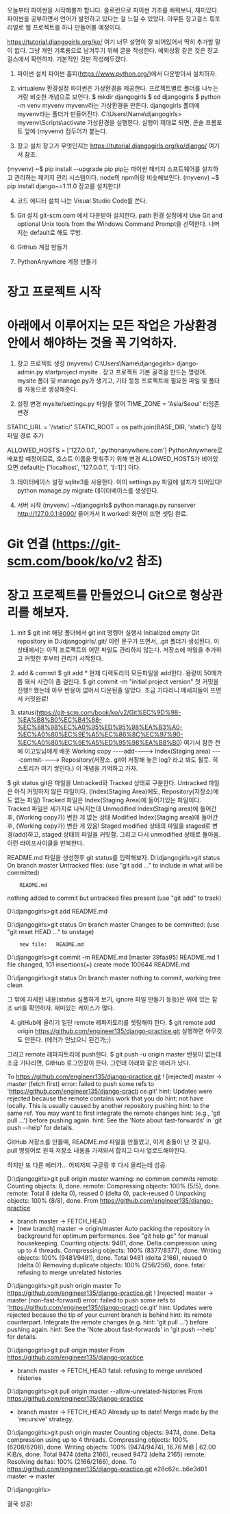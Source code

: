 오늘부터 파이썬을 시작해볼까 합니다.
솔로런으로 파이썬 기초를 배워보니, 재미있다.
파이썬을 공부하면서 언어가 발전하고 있다는 걸 느낄 수 있었다.
아무튼 장고걸스 튜토리얼로 웹 프로젝트를 하나 만들어볼 예정이다.

https://tutorial.djangogirls.org/ko/
여기 너무 설명이 잘 되어있어서 딱히 추가할 말이 없다.
그냥 개인 기록용으로 남겨두기 위해 글을 작성한다.
예외상황 같은 것은 장고걸스에서 확인하자. 
기본적인 것만 작성해두겠다.


1. 파이썬 설치
파이썬 홈피(https://www.python.org/)에서 다운받아서 설치하자. 

2. virtualenv 환경설정
파이썬은 가상환경을 제공한다. 프로젝트별로 폴더를 나누는 거랑 비슷한 개념으로 보인다.
$ mkdir djangogirls
$ cd djangogirls
$ python -m venv myvenv
myvenv라는 가상환경을 만든다. djangogirls 폴더에 myvenv라는 폴더가 만들어진다.
C:\Users\Name\djangogirls> myvenv\Scripts\activate
가상환경을 실행한다. 실행이 제대로 되면, 콘솔 프롬포트 앞에 (myvenv) 접두어가 붙는다.

3. 장고 설치
장고가 무엇인지는 https://tutorial.djangogirls.org/ko/django/ 여기서 참조.

(myvenv) ~$ pip install --upgrade pip
pip는 파이썬 패키지 소프트웨어를 설치하고 관리하는 패키지 관리 시스템이다.
node의 npm이랑 비슷해보인다.
(myvenv) ~$ pip install django~=1.11.0
장고를 설치한다!

4. 코드 에디터 설치
나는 Visual Studio Code를 쓴다.

5. Git 설치
git-scm.com 에서 다운받아 설치한다.
path 환경 설정에서 Use Git and optional Unix tools from the Windows Command Prompt을 선택한다.
나머지는 default로 해도 무방.

6. GitHub 계정 만들기

7. PythonAnywhere 계정 만들기

# 장고 프로젝트 시작
# 아래에서 이루어지는 모든 작업은 가상환경 안에서 해야하는 것을 꼭 기억하자. 
1. 장고 프로젝트 생성
(myvenv) C:\Users\Name\djangogirls> django-admin.py startproject mysite .
장고 프로젝트 기본 골격을 만드는 명령어. mysite 폴더 및 manage.py가 생기고, 
기타 등등 프로젝트에 필요한 파일 및 폴더를 자동으로 생성해준다.

2. 설정 변경
mysite/settings.py 파일을 열어
TIME_ZONE = 'Asia/Seoul' 
타임존 변경

STATIC_URL = '/static/'
STATIC_ROOT = os.path.join(BASE_DIR, 'static')
정적파일 경로 추가

ALLOWED_HOSTS = ['127.0.0.1', '.pythonanywhere.com']
PythonAnywhere로 배포할 예정이므로, 호스트 이름을 맞춰주기 위해 변경
ALLOWED_HOSTS가 비어있으면 default는 ['localhost', '127.0.0.1', '[::1]'] 이다.

3. 데이터베이스 설정
sqlite3를 사용한다. 이미 settings.py 파일에 설치가 되어있다!
python manage.py migrate
데이터베이스를 생성한다.

4. 서버 시작
(myvenv) ~/djangogirls$ python manage.py runserver
http://127.0.0.1:8000/ 들어가서 It worked! 화면이 뜨면 셋팅 완료.

# Git 연결 (https://git-scm.com/book/ko/v2 참조)
# 장고 프로젝트를 만들었으니 Git으로 형상관리를 해보자.

1. init
$ git init
해당 폴더에서 git init 명령어 실행시
Initialized empty Git repository in D:/djangogirls/.git/
이런 문구가 뜨면서, .git 폴더가 생성된다.
이 상태에서는 아직 프로젝트의 어떤 파일도 관리하지 않는다. 
저장소에 파일을 추가하고 커밋한 후부터 관리가 시작된다.

2. add & commit
$ git add *
현재 디렉토리의 모든파일을 add한다.
용량이 50메가쯤 돼서 시간이 좀 걸린다.
$ git commit -m "initial project version"
첫 커밋을 진행!! 했는데 아무 반응이 없어서 다운된줄 알았다.
조금 기다리니 메세지들이 뜨면서 커밋완료!

3. status(https://git-scm.com/book/ko/v2/Git%EC%9D%98-%EA%B8%B0%EC%B4%88-%EC%88%98%EC%A0%95%ED%95%98%EA%B3%A0-%EC%A0%80%EC%9E%A5%EC%86%8C%EC%97%90-%EC%A0%80%EC%9E%A5%ED%95%98%EA%B8%B0)
여기서 잠깐 전에 이고잉님에게 배운 
Working copy ----add----> Index(Staging area) ----commit----> Repository(저장소. git이 저장해 놓은 log? 라고 봐도 될듯. 히스토리가 여기 쌓인다.)
이 개념을 기억하고 가자.

$ git status 
git은 파일을 Untracked와 Tracked 상태로 구분한다.
Untracked 파일은 아직 커밋하지 않은 파일이다. (Index(Staging Area)에도, Repository(저장소)에도 없는 파일)
Tracked 파일은 Index(Staging Area)에 들어가있는 파일이다.
Tracked 파일은 세가지로 나눠지는데
Unmodified Index(Staging area)에 들어간 후, (Working copy가) 변한 게 없는 상태
Modified Index(Staging area)에 들어간 후, (Working copy가) 변한 게 있음!
Staged modified 상태의 파일을 staged로 변경(add)하고, staged 상태의 파일을 커밋함.
그리고 다시 unmodified 상태로 돌아옴. 이런 라이프사이클을 반복한다.


README.md 파일을 생성한후 git status를 입력해보자.
D:\djangogirls>git status
On branch master
Untracked files:
  (use "git add <file>..." to include in what will be committed)

        README.md

nothing added to commit but untracked files present (use "git add" to track)

D:\djangogirls>git add README.md

D:\djangogirls>git status
On branch master
Changes to be committed:
  (use "git reset HEAD <file>..." to unstage)

        new file:   README.md


D:\djangogirls>git commit -m README.md
[master 39faa95] README.md
 1 file changed, 101 insertions(+)
 create mode 100644 README.md

D:\djangogirls>git status
On branch master
nothing to commit, working tree clean

그 밖에 자세한 내용(status 심플하게 보기, ignore 파일 만들기 등등)은 
위에 있는 참조 url을 확인하자.
재미있는 케이스가 많다.

4. gitHub에 올리기
일단 remote 레파지토리를 셋팅해야 한다.
$ git remote add origin https://github.com/engineer135/django-practice.git
실행하면 아무것도 안뜬다. (에러가 안났으니 된건가;;)

그리고 remote 레파지토리에 push한다.
$ git push -u origin master
반응이 없는데 조금 기다리면, GitHub 로그인창이 뜬다.
그런데 아래와 같은 에러가 났다.

To https://github.com/engineer135/django-practice.git
 ! [rejected]        master -> master (fetch first)
error: failed to push some refs to 'https://github.com/engineer135/django-practi
ce.git'
hint: Updates were rejected because the remote contains work that you do
hint: not have locally. This is usually caused by another repository pushing
hint: to the same ref. You may want to first integrate the remote changes
hint: (e.g., 'git pull ...') before pushing again.
hint: See the 'Note about fast-forwards' in 'git push --help' for details.

GitHub 저장소를 만들때, README.md 파일을 만들었고, 이게 충돌이 난 것 같다.
pull 명령어로 원격 저장소 내용을 가져와서 합치고 다시 업로드해야한다.


하지만 또 다른 에러가... 어찌저찌 구글링 후 다시 올리는데 성공.

D:\djangogirls>git pull origin master
warning: no common commits
remote: Counting objects: 8, done.
remote: Compressing objects: 100% (5/5), done.
remote: Total 8 (delta 0), reused 0 (delta 0), pack-reused 0
Unpacking objects: 100% (8/8), done.
From https://github.com/engineer135/django-practice
 * branch            master     -> FETCH_HEAD
 * [new branch]      master     -> origin/master
Auto packing the repository in background for optimum performance.
See "git help gc" for manual housekeeping.
Counting objects: 9481, done.
Delta compression using up to 4 threads.
Compressing objects: 100% (8377/8377), done.
Writing objects: 100% (9481/9481), done.
Total 9481 (delta 2166), reused 0 (delta 0)
Removing duplicate objects: 100% (256/256), done.
fatal: refusing to merge unrelated histories

D:\djangogirls>git push origin master
To https://github.com/engineer135/django-practice.git
 ! [rejected]        master -> master (non-fast-forward)
error: failed to push some refs to 'https://github.com/engineer135/django-practi
ce.git'
hint: Updates were rejected because the tip of your current branch is behind
hint: its remote counterpart. Integrate the remote changes (e.g.
hint: 'git pull ...') before pushing again.
hint: See the 'Note about fast-forwards' in 'git push --help' for details.

D:\djangogirls>git pull origin master
From https://github.com/engineer135/django-practice
 * branch            master     -> FETCH_HEAD
fatal: refusing to merge unrelated histories

D:\djangogirls>git pull origin master --allow-unrelated-histories
From https://github.com/engineer135/django-practice
 * branch            master     -> FETCH_HEAD
Already up to date!
Merge made by the 'recursive' strategy.

D:\djangogirls>git push origin master
Counting objects: 9474, done.
Delta compression using up to 4 threads.
Compressing objects: 100% (6208/6208), done.
Writing objects: 100% (9474/9474), 16.76 MiB | 62.00 KiB/s, done.
Total 9474 (delta 2166), reused 9472 (delta 2165)
remote: Resolving deltas: 100% (2166/2166), done.
To https://github.com/engineer135/django-practice.git
   e28c62c..b6e3d01  master -> master

D:\djangogirls>

결국 성공!
